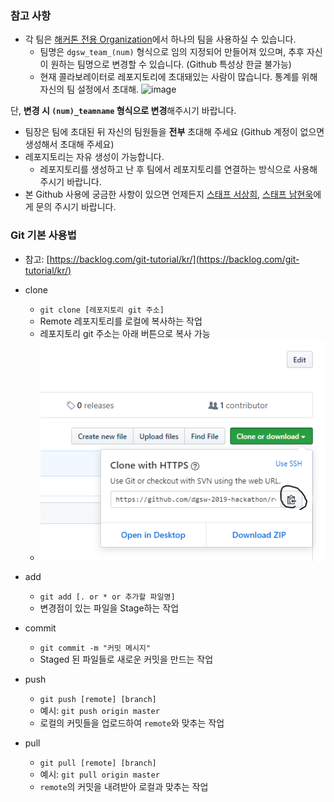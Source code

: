 ### 참고 사항

- 각 팀은 [해커톤 전용 Organization](https://github.com/dgsw-2019-hackathon)에서 하나의 팀을 사용하실 수 있습니다.
  - 팀명은 `dgsw_team_(num)` 형식으로 임의 지정되어 만들어져 있으며, 추후 자신이 원하는 팀명으로 변경할 수 있습니다. (Github 특성상 한글 불가능)
  - 현재 콜라보레이터로 레포지토리에 초대돼있는 사람이 많습니다.
    통계를 위해 자신의 팀 설정에서 초대해.
    ![image](https://user-images.githubusercontent.com/32216112/61262801-91505b00-a7c1-11e9-9d24-adf01835df33.png)

  
 단, **변경 시 `(num)_teamname` 형식으로 변경**해주시기 바랍니다.
  - 팀장은 팀에 초대된 뒤 자신의 팀원들을 **전부** 초대해 주세요 (Github 계정이 없으면 생성해서 초대해 주세요)
- 레포지토리는 자유 생성이 가능합니다.
  - 레포지토리를 생성하고 난 후 팀에서 레포지토리를 연결하는 방식으로 사용해주시기 바랍니다.
- 본 Github 사용에 궁금한 사항이 있으면 언제든지 [스태프 서상희](https://www.facebook.com/profile.php?id=100010478115976), [스태프 남현욱](https://www.facebook.com/hw0k.nam)에게 문의 주시기 바랍니다.

### Git 기본 사용법

- 참고: [https://backlog.com/git-tutorial/kr/](https://backlog.com/git-tutorial/kr/)

- clone

  - `git clone [레포지토리 git 주소]`
  - Remote 레포지토리를 로컬에 복사하는 작업
  - 레포지토리 git 주소는 아래 버튼으로 복사 가능
  - ![wow](https://github.com/dgsw-2019-hackathon/dgsw-2019-hackathon.github.io/blob/master/images/1.PNG?raw=true)

- add

  - `git add [. or * or 추가할 파일명]`
  - 변경점이 있는 파일을 Stage하는 작업

- commit

  - `git commit -m "커밋 메시지"`
  - Staged 된 파일들로 새로운 커밋을 만드는 작업

- push

  - `git push [remote] [branch]`
  - 예시: `git push origin master`
  - 로컬의 커밋들을 업로드하여 `remote`와 맞추는 작업

- pull

  - `git pull [remote] [branch]`
  - 예시: `git pull origin master`
  - `remote`의 커밋을 내려받아 로컬과 맞추는 작업
